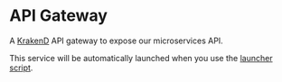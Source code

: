 # API Gateway

A [KrakenD](https://www.krakend.io/docs/overview/introduction/) API gateway to expose our microservices API.

This service will be automatically launched when you use the [launcher script](../launcher.sh).